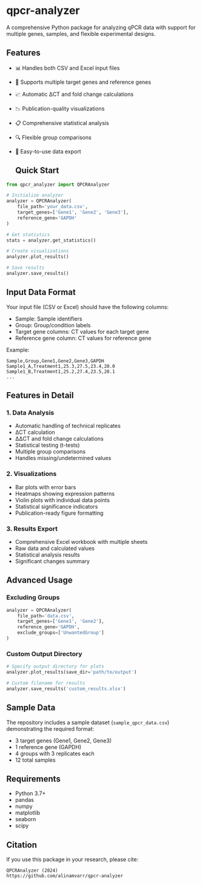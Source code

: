 # qpcr-analyzer
A comprehensive Python package for analyzing qPCR data with support for multiple genes, samples, and flexible experimental designs.


## Features

- 📊 Handles both CSV and Excel input files
- 🧬 Supports multiple target genes and reference genes
- 📈 Automatic ΔCT and fold change calculations
- 📉 Publication-quality visualizations
- 📋 Comprehensive statistical analysis
- 🔍 Flexible group comparisons
- 📁 Easy-to-use data export

  ## Quick Start

```python
from qpcr_analyzer import QPCRAnalyzer

# Initialize analyzer
analyzer = QPCRAnalyzer(
    file_path='your_data.csv',
    target_genes=['Gene1', 'Gene2', 'Gene3'],
    reference_gene='GAPDH'
)

# Get statistics
stats = analyzer.get_statistics()

# Create visualizations
analyzer.plot_results()

# Save results
analyzer.save_results()
```

## Input Data Format

Your input file (CSV or Excel) should have the following columns:
- Sample: Sample identifiers
- Group: Group/condition labels
- Target gene columns: CT values for each target gene
- Reference gene column: CT values for reference gene

Example:
```csv
Sample,Group,Gene1,Gene2,Gene3,GAPDH
Sample1_A,Treatment1,25.3,27.5,23.4,20.0
Sample1_B,Treatment1,25.2,27.4,23.5,20.1
...
```

## Features in Detail

### 1. Data Analysis
- Automatic handling of technical replicates
- ΔCT calculation
- ΔΔCT and fold change calculations
- Statistical testing (t-tests)
- Multiple group comparisons
- Handles missing/undetermined values

### 2. Visualizations
- Bar plots with error bars
- Heatmaps showing expression patterns
- Violin plots with individual data points
- Statistical significance indicators
- Publication-ready figure formatting

### 3. Results Export
- Comprehensive Excel workbook with multiple sheets
- Raw data and calculated values
- Statistical analysis results
- Significant changes summary

## Advanced Usage

### Excluding Groups
```python
analyzer = QPCRAnalyzer(
    file_path='data.csv',
    target_genes=['Gene1', 'Gene2'],
    reference_gene='GAPDH',
    exclude_groups=['UnwantedGroup']
)
```

### Custom Output Directory
```python
# Specify output directory for plots
analyzer.plot_results(save_dir='path/to/output')

# Custom filename for results
analyzer.save_results('custom_results.xlsx')
```

## Sample Data

The repository includes a sample dataset (`sample_qpcr_data.csv`) demonstrating the required format:
- 3 target genes (Gene1, Gene2, Gene3)
- 1 reference gene (GAPDH)
- 4 groups with 3 replicates each
- 12 total samples

## Requirements

- Python 3.7+
- pandas
- numpy
- matplotlib
- seaborn
- scipy

## Citation

If you use this package in your research, please cite:
```
QPCRAnalyzer (2024)
https://github.com/alinamvarr/qpcr-analyzer
```
